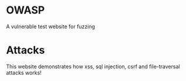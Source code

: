# OWASP
A vulnerable test website for fuzzing

# Attacks
This website demonstrates how xss, sql injection, csrf and file-traversal attacks works!
